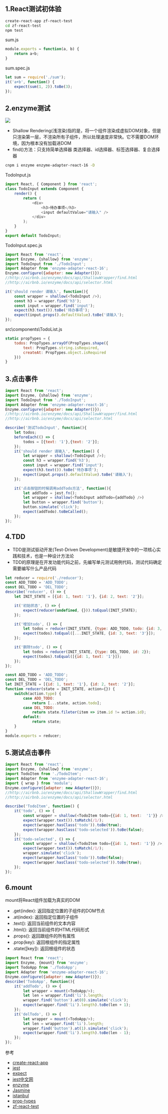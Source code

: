 ## 1.React测试初体验
```sh
create-react-app zf-react-test
cd zf-react-test
npm test
```
sum.js
```js
module.exports = function(a, b) {
    return a+b;
}
```
sum.spec.js
```js
let sum = require('./sum');
it('a+b', function() {
    expect(sum(1, 2)).toBe(3);
});
```
## 2.enzyme测试
![](/public/images/enzyme.png)
- Shallow Rendering(浅渲染)指的是，将一个组件渲染成虚拟DOM对象，但是只渲染第一层，不渲染所有子组件，所以处理速度非常快。它不需要DOM环境，因为根本没有加载进DOM
- find()方法：只支持简单选择器 类选择器、id选择器、标签选择器、复合选择器
```sh
cnpm i enzyme enzyme-adapter-react-16 -D
```
TodoInput.js
```js
import React, { Component } from 'react';
class TodoInput extends Component {
    render() {
        return (
            <div>
                <h3>待办事项</h3>
                <input defaultValue="请输入" />
            </div>
        );
    }
}
export default TodoInput;
```
TodoInput.spec.js
```js
import React from 'react';
import Enzyme, {shallow} from 'enzyme';
import TodoInput from './TodoInput';
import Adapter from 'enzyme-adapter-react-16';
Enzyme.configure({adapter: new Adapter()});
//http://airbnb.io/enzyme/docs/api/ShallowWrapper/find.html
//http://airbnb.io/enzyme/docs/api/selector.html

it('should render 请输入', function(){
    const wrapper = shallow(<TodoInput />);
    const h3 = wrapper.find('h3');
    const input = wrapper.find('input');
    expect(h3.text()).toBe('待办事项');
    expect(input.props().defaultValue).toBe('请输入');
});
```
src\components\TodoList.js
```js
static propTypes = {
    todos: PropTypes.arrayOf(PropTypes.shape({
        text: PropTypes.string.isRequired,
        createAt: PropTypes.object.isRequired
    }))
}
```
## 3.点击事件
```js
import React from 'react';
import Enzyme, {shallow} from 'enzyme';
import TodoInput from './TodoInput';
import Adapter from 'enzyme-adapter-react-16';
Enzyme.configure({adapter: new Adapter()});
//http://airbnb.io/enzyme/docs/api/ShallowWrapper/find.html
//http://airbnb.io/enzyme/docs/api/selector.html

describe('测试TodoInput', function(){
    let todos;
    beforeEach(() => {
        todos = [{text: '1'},{text: '2'}];
    });
    it('should render 请输入', function() {
        let wrapper = shallow(<TodoInput />);
        const h3 = wrapper.find('h3');
        const input = wrapper.find('input');
        expect(h3.text()).toBe('待办事项');
        expect(input.props().defaultValue).toBe('请输入');
    });

    it('点击按钮的时候调用addTodo方法', function(){
        let addTodo = jest.fn();
        let wrapper = shallow(<TodoInput addTodo={addTodo} />)
        let button = wrapper.find('button');
        button.simulate('click');
        expect(addTodo).toBeCalled();
    });
});
```
## 4.TDD
- TDD是测试驱动开发(Test-Driven Development)是敏捷开发中的一项核心实践和技术，也是一种设计方法论
- TDD的原理是在开发功能代码之前，先编写单元测试用例代码，测试代码确定需要编写什么产品代码
```js
let reducer = require('./reducer');
const ADD_TODO = 'ADD_TODO';
const DEL_TODO = 'DEL_TODO';
describe('reducer', () => {
    let INIT_STATE = [{id: 1, text: '1'}, {id: 2, text: '2'}];

    it('初始状态', () => {
        expect(reducer(undefined, {})).toEqual(INIT_STATE);
    });

    it('增加todo', () => {
        let todos = reducer(INIT_STATE, {type: ADD_TODO, todo: {id: 3, text: '3'}});
        expect(todos).toEqual([...INIT_STATE, {id: 3, text: '3'}]);
    });

    it('删除todo', () => {
        let todos = reducer(INIT_STATE, {type: DEL_TODO, id: 2});
        expect(todos).toEqual([{id: 1, text: '1'}]);
    });
});
```
```js
const ADD_TODO = 'ADD_TODO';
const DEL_TODO = 'DEL_TODO';
let INIT_STATE = [{id: 1, text: '1'}, {id: 2, text: '2'}];
function reducer(state = INIT_STATE, action={}) {
    switch(action.type) {
        case ADD_TODO:
            return [...state, action.todo];
        case DEL_TODO:
            return state.fileter(item => item.id != action.id);
        default:
            return state;
    }
}
module.exports = reducer;
```
## 5.测试点击事件
```js
import React from 'react';
import Enzyme, {shallow} from 'enzyme';
import TodoItem from './TodoItem';
import Adapter from 'enzyme-adapter-react-16';
import { wrap } from 'module';
Enzyme.configure({adapter: new Adapter()});
//http://airbnb.io/enzyme/docs/api/ShallowWrapper/find.html
//http://airbnb.io/enzyme/docs/api/selector.html

describe('TodoItem', function() {
    it('todo', () => {
        const wrapper = shallow(<TodoItem todo={{id: 1, text:  '1'}} />);
        expect(wrapper.text()).toMatch(/1/);
        expect(wrapper.hasClass('todo')).toBe(true);
        expect(wrapper.hasClass('todo-selected')).toBe(false);
    });
    it('todo-selected', () => {
        const wrapper = shallow(<TodoItem todo={{id: 1, text: '1'}} />);
        expect(wrapper.text()).toMatch(/1/);
        wrapper.simulate('click');
        expect(wrapper.hasClass('todo')).toBe(false);
        expect(wrapper.hasClass('todo-selected')).toBe(true);
    });
});
```
## 6.mount
mount将React组件加载为真实的DOM
- .get(index): 返回指定位置的子组件的DOM节点
- .at(index): 返回指定位置的子组件
- .text(): 返回当前组件的文本内容
- .html(): 返回当前组件的HTML代码形式
- .props(): 返回跟组件的所有属性
- .prop(key): 返回根组件的指定属性
- .state([key]): 返回根组件的状态
```js
import React from 'react';
import Enzyme, {mount} from 'enzyme';
import TodoApp from './TodoApp';
import Adapter from 'enzyme-adapter-react-16';
Enzyme.configure({adapter: new Adapter()});
describe('TodoApp', function(){
    it('addTodo', () => {
        let wrapper = mount(<TodoApp/>);
        let len = wrapper.find('li').length;
        wrapper.find('button').at(0).simulate('click');
        expect(wrapper.find('li').length).toBe(len + 1);
    });
    it('delTodo', () => {
        let wrapper = mount(<TodoApp/>);
        let len = wrapper.find('li').length;
        wrapper.find('button').at(1).simulate('click');
        expect(wrapper.find('li').length).toBe(len - 1);
    });
});
```

参考

- [create-react-app](https://github.com/facebook/create-react-app)
- [jest](https://facebook.github.io/jest/)
- [expect](https://facebook.github.io/jest/docs/en/expect.html)
- [jest中文网](https://facebook.github.io/jest/zh-Hans)
- [enzyme](http://airbnb.io/enzyme/)
- [Jasmine](http://jasmine.github.io/)
- [istanbul](https://github.com/gotwarlost/istanbul)
- [prop-types](https://www.npmjs.com/package/prop-types)
- [zf-react-test](https://gitee.com/zhufengpeixun/zf-react-test)